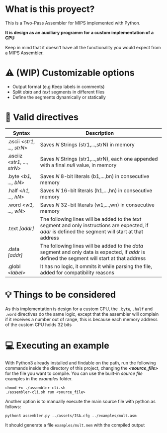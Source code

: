 # What is this proyect?

This is a Two-Pass Assembler for MIPS implemented with Python.

**It is design as an auxiliary programm for a custom implementation of a CPU**

Keep in mind that it doesn't have all the functionality you would expect from a MIPS Assembler.

# :warning: (**WIP**) Customizable options

* Output format (e.g Keep labels in comments)
* Split *data* and *text* segments in different files 
* Define the segments dynamically or statically

# :memo: Valid directives

| Syntax                      | Description                                                                                   |
| --------------------------- | --------------------------------------------------------------------------------------------  |
| .ascii <*str1, ..., strN*>  | Saves *N* Strings (str1,...,strN) in memory                                                   |
| .asciiz <*str1, ..., strN*> | Saves *N* Strings (str1,...,strN), each one appended with a final *null* value, in memory     |
| .byte <*b1, ..., bN*>       | Saves *N*  8-bit literals (b1,...,bn) in consecutive memory                                   |
| .half <*h1, ..., hN*>       | Saves *N* 16-bit literals (h1,...,hn) in consecutive memory                                   |
| .word <*w1, ..., wN*>       | Saves *N* 32-bit literals (w1,...,wn) in consecutive memory                                   |
| .text *[addr]*              | The following lines will be added to the *text* segment and only instructions are expected, if *addr* is defined the segment will start at that address    |
| .data *[addr]*              | The following lines will be added to the *data* segment and only data is expected, if *addr* is defined the segment will start at that address             |
| .globl <*label*>            | It has no logic, it ommits it while parsing the file, added for compatibility reasons         |

# :bulb: Things to be considered

As this implementation is design for a custom CPU, the `.byte`, `.half` and `.word` directives do the same logic,
except that the assembler will complain if it receives a number out of range, this is because each memory address of the custom CPU holds 32 bits

# :computer: Executing an example

With Python3 already installed and findable on the path, run the following commands inside the directory of this project, changing the ***<source_file>*** for the file you want to compile. 
You can use the built-in *source file* examples in the *examples* folder.

```
chmod +x ./assembler-cli.sh
./assembler-cli.sh run <source_file>
```

Another option is to manually execute the main source file with python as follows:

```
python3 assembler.py ../assets/ISA.cfg ../examples/mult.asm
```

It should generate a file `examples/mult.mem` with the compiled output
